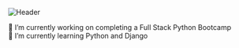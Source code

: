 ![Header](./github-header-image(1).png)

🔭 I’m currently working on completing a Full Stack Python Bootcamp <br>
🌱 I’m currently learning Python and Django

<!--- 👯 I’m looking to collaborate on ...
- 🤔 I’m looking for help with ...
- 💬 Ask me about ...
- 📫 How to reach me: ...
- 😄 Pronouns: ...
- ⚡ Fun fact: ...
-->
